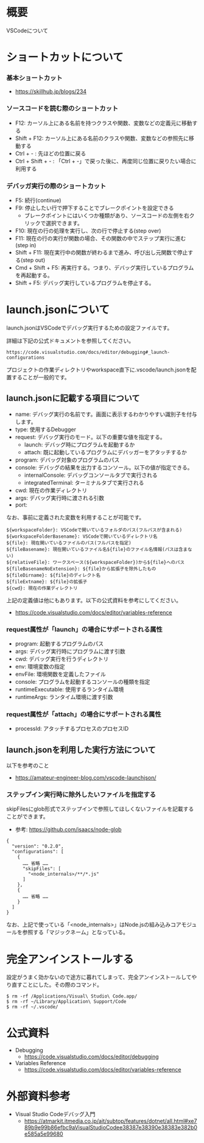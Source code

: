 # 概要
VSCodeについて

# ショートカットについて

### 基本ショートカット
- https://skillhub.jp/blogs/234

### ソースコードを読む際のショートカット
- F12: カーソル上にある名前を持つクラスや関数、変数などの定義元に移動する
- Shift + F12: カーソル上にある名前のクラスや関数、変数などの参照先に移動する
- Ctrl + - : 先ほどの位置に戻る
- Ctrl + Shift + - : 「Ctrl + -」で戻った後に、再度同じ位置に戻りたい場合に利用する

### デバッガ実行の際のショートカット

- F5: 続行(continue)
- F9: 停止したい行で押下することでブレークポイントを設定できる
  - ブレークポイントにはいくつか種類があり、ソースコードの左側を右クリックで選択できます。
- F10: 現在の行の処理を実行し、次の行で停止する(step over)
- F11: 現在の行の実行が関数の場合、その関数の中でステップ実行に進む(step in)
- Shift + F11: 現在実行中の関数が終わるまで進み、呼び出し元関数で停止する(step out)
- Cmd + Shift + F5: 再実行する。つまり、デバッグ実行しているプログラムを再起動する。
- Shift + F5: デバッグ実行しているプログラムを停止する。


# launch.jsonについて
launch.jsonはVSCodeでデバッグ実行するための設定ファイルです。

詳細は下記の公式ドキュメントを参照してください。
```
https://code.visualstudio.com/docs/editor/debugging#_launch-configurations
```

プロジェクトの作業ディレクトリやworkspace直下に.vscode/launch.jsonを配置することが一般的です。

## launch.jsonに記載する項目について

- name: デバッグ実行の名前です。画面に表示するわかりやすい識別子を付与します。
- type: 使用するDebugger
- request: デバッグ実行のモード。以下の重要な値を指定する。
  - launch: デバッグ時にプログラムを起動するか
  - attach: 既に起動しているプログラムにデバッガーをアタッチするか
- program: デバッグ対象のプログラムのパス
- console: デバッグの結果を出力するコンソール。以下の値が指定できる。
  - internalConsole: デバッグコンソールタブで実行される
  - integratedTerminal: ターミナルタブで実行される
- cwd: 現在の作業ディレクトリ
- args: デバッグ実行時に渡される引数
- port: 


なお、事前に定義された変数を利用することが可能です。
```
${workspaceFolder}: VSCodeで開いているフォルダのパス(フルパスが含まれる)
${workspaceFolderBasename}: VSCodeで開いているディレクトリ名
${file}: 現在開いているファイルのパス(フルパスを指定)
${fileBasename}: 現在開いているファイル名${file}のファイル名情報(パスは含まない)
${relativeFile}: ワークスペース(${workspaceFolder})から${file}へのパス
${fileBasenameNoExtension}: ${file}から拡張子を除外したもの
${fileDirname}: ${file}のディレクト名
${fileExtname}: ${file}の拡張子
${cwd}: 現在の作業ディレクトリ
```

上記の定義値は他にもあります。以下の公式資料を参考にしてください。
- https://code.visualstudio.com/docs/editor/variables-reference

### request属性が「launch」の場合にサポートされる属性
- program: 起動するプログラムのパス
- args: デバッグ実行時にプログラムに渡す引数
- cwd: デバッグ実行を行うディレクトリ
- env: 環境変数の指定
- envFile: 環境関数を定義したファイル
- console: プログラムを起動するコンソールの種類を指定
- runtimeExecutable: 使用するランタイム環境
- runtimeArgs: ランタイム環境に渡す引数


### request属性が「attach」の場合にサポートされる属性
- processId: アタッチするプロセスのプロセスID


## launch.jsonを利用した実行方法について
以下を参考のこと
- https://amateur-engineer-blog.com/vscode-launchjson/


### ステップイン実行時に除外したいファイルを指定する
skipFilesにglob形式でステップインで参照してほしくないファイルを記載することができます。
- 参考: https://github.com/isaacs/node-glob
```
{
  "version": "0.2.0",
  "configurations": [
    {
      …… 省略 ……
      "skipFiles": [
        "<node_internals>/**/*.js"
      ]
    },
    {
      …… 省略 ……
    }
  ]
}
```

なお、上記で使っている「<node_internals>」はNode.jsの組み込みコアモジュールを参照する「マジックネーム」となっている。


# 完全アンインストールする
設定がうまく効かないので途方に暮れてしまって、完全アンインストールしてやり直すことにした。その際のコマンド。
```
$ rm -rf /Applications/Visual\ Studio\ Code.app/
$ rm -rf ~/Library/Application\ Support/Code
$ rm -rf ~/.vscode/
```

# 公式資料
- Debugging
  - https://code.visualstudio.com/docs/editor/debugging
- Variables Reference
  - https://code.visualstudio.com/docs/editor/variables-reference

# 外部資料参考
- Visual Studio Codeデバッグ入門
  - https://atmarkit.itmedia.co.jp/ait/subtop/features/dotnet/all.html#xe789b9e99b86efbc9aVisualStudioCodee38387e38390e38383e382b0e585a5e99680
